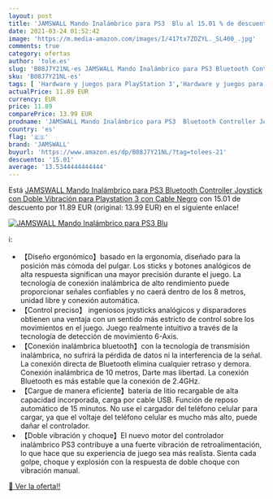 ```yaml
---
layout: post
title: 'JAMSWALL Mando Inalámbrico para PS3  Blu al 15.01 % de descuento'
date: 2021-03-24 01:52:42
image: 'https://m.media-amazon.com/images/I/417tx7ZDZYL._SL400_.jpg'
comments: true
category: ofertas
author: 'tole.es'
slug: 'B08J7Y21NL-es JAMSWALL Mando Inalámbrico para PS3 Bluetooth Controller...'
sku: 'B08J7Y21NL-es'
tags: [ 'Hardware y juegos para PlayStation 3','Hardware y juegos para Sony PSP','Juegos para PlayStation 3','Juegos para Sony PSP','Sistemas precursores y micro consolas','Videojuegos','jamswall','playstation', ]
actualPrice: 11.89 EUR
currency: EUR
price: 11.89
comparePrice: 13.99 EUR
prodname: 'JAMSWALL Mando Inalámbrico para PS3  Bluetooth Controller Joystick con Doble Vibración para Playstation 3 con Cable  Negro'
country: 'es'
flag: '🇪🇸'
brand: 'JAMSWALL'
buyurl: 'https://www.amazon.es/dp/B08J7Y21NL/?tag=tolees-21'
descuento: '15.01'
average: '13.5344444444444'
---
```


Está [JAMSWALL Mando Inalámbrico para PS3  Bluetooth Controller Joystick con Doble Vibración para Playstation 3 con Cable  Negro](https://www.amazon.es/dp/B08J7Y21NL/?tag=tolees-21) con 15.01 de descuento por 11.89 EUR (original: 13.99 EUR) en el siguiente enlace!

[![JAMSWALL Mando Inalámbrico para PS3  Blu](https://m.media-amazon.com/images/I/417tx7ZDZYL._SL400_.jpg)](https://www.amazon.es/dp/B08J7Y21NL/?tag=tolees-21)

ℹ️:

- 【Diseño ergonómico】basado en la ergonomía, diseñado para la posición más cómoda del pulgar. Los sticks y botones analógicos de alta respuesta significan una mayor precisión durante el juego. La tecnología de conexión inalámbrica de alto rendimiento puede proporcionar señales confiables y no caerá dentro de los 8 metros, unidad libre y conexión automática.
- 【Control preciso】 ingeniosos joysticks analógicos y disparadores obtienen una ventaja con un sentido más estricto de control sobre los movimientos en el juego. Juego realmente intuitivo a través de la tecnología de detección de movimiento 6-Axis.
- 【Conexión inalámbrica bluetooth】con la tecnología de transmisión inalámbrica, no sufrirá la pérdida de datos ni la interferencia de la señal. La conexión directa de Bluetooth elimina cualquier retraso y demora. Conexión inalámbrica de 10 metros, Darte mas libertad. La conexión Bluetooth es más estable que la conexión de 2.4GHz.
- 【Cargue de manera eficiente】batería de litio recargable de alta capacidad incorporada, carga por cable USB. Función de reposo automático de 15 minutos. No use el cargador del teléfono celular para cargar, ya que el voltaje del teléfono celular es mucho más alto, puede dañar el controlador.
- 【Doble vibración y choque】El nuevo motor del controlador inalámbrico PS3 contribuye a una fuerte vibración de retroalimentación, lo que hace que su experiencia de juego sea más realista. Sienta cada golpe, choque y explosión con la respuesta de doble choque con vibración manual.

[🛒 Ver la oferta!!](https://www.amazon.es/dp/B08J7Y21NL/?tag=tolees-21)
